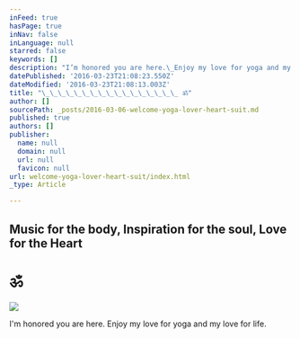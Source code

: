 ```yaml
---
inFeed: true
hasPage: true
inNav: false
inLanguage: null
starred: false
keywords: []
description: "I’m honored you are here.\_Enjoy my love for yoga and my love for life."
datePublished: '2016-03-23T21:08:23.550Z'
dateModified: '2016-03-23T21:08:13.003Z'
title: "\_\_\_\_\_\_\_\_\_\_\_\_\_\_\_\_\_ ॐ"
author: []
sourcePath: _posts/2016-03-06-welcome-yoga-lover-heart-suit.md
published: true
authors: []
publisher:
  name: null
  domain: null
  url: null
  favicon: null
url: welcome-yoga-lover-heart-suit/index.html
_type: Article

---
```

## Music for the body, Inspiration for the soul, Love for the Heart 

# ॐ
![](https://s3-us-west-2.amazonaws.com/the-grid-img/p/ffb9662ecf625e775509098ee328753db6e963ed.jpg)

I'm honored you are here. Enjoy my love for yoga and my love for life.